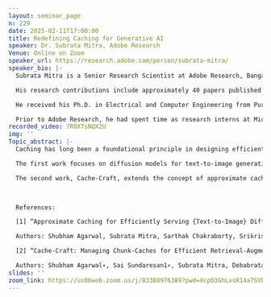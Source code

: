 ```yaml
---
layout: seminar_page
n: 229
date: 2025-02-11T17:00:00
title: Redefining Caching for Generative AI
speaker: Dr. Subrata Mitra, Adobe Research
Venue: Online on Zoom
speaker_url: https://research.adobe.com/person/subrata-mitra/
speaker_bio: |-
  Subrata Mitra is a Senior Research Scientist at Adobe Research, Bangalore. His current research lies at the intersection of computer systems and machine learning, with a focus on efficiency and scalability. Previously, his work primarily addressed improving the performance and reliability of cloud and distributed systems and improving scalability of Big-Data processing and Recommender Systems. 

  His research contributions include approximately 40 papers published in top computer systems conferences e.g. USENIX NSDI, EuroSys, USENIX ATC, SenSys, SIGMOD, VLDB, PLDI, and top artificial intelligence conferences e.g. AAAI, ICML, NeurIPS, ACL, and ECCV. He also serves in the PC of several major conferences. 

  He received his Ph.D. in Electrical and Computer Engineering from Purdue University, West Lafayette, MS in Computer Engineering from University of Florida, Gainesville and BE in Electronics and Telecommunication Engineering from Jadavpur University, Kolkata. 

  Prior to Adobe Research, he had spent time as research interns at Microsoft Research – Redmond, AT&T Research – New Jersey and Lawrence Livermore National Labs - Livermore. Even prior to that he worked in Software Engineering roles at Intel, Santa Clara and Atrenta (now Synopsys) on new product development on Electronic Design Automation.
recorded_video: 7R0XTsNQX2U
img: ''
Topic_abstract: |-
  Caching has long been a foundational principle in designing efficient systems. However, in the era of Generative AI, we are revisiting caching with a new perspective. Due to the inherent variability in generative models and the diverse outputs they produce, exact caching has significant limitations. To address these challenges, we propose novel approximate caching techniques to enhance the efficiency of text-to-image diffusion models and large language models (LLMs) in Generative AI workflows. In this talk, I will present two key works: 

  The first work focuses on diffusion models for text-to-image generation. These models require several iterative denoising steps and are computationally intensive, relying on expensive GPUs and incurring considerable latency. In this research, we introduce a novel approximate-caching system, NIRVANA, which reduces the computational burden by reusing intermediate noise states generated during prior image creations. This approach yields significant savings in GPU compute and reduces generation latency. This work was published in USENIX NSDI 2024. 

  The second work, Cache-Craft, extends the concept of approximate caching to LLMs, specifically in the context of Retrieval-Augmented Generation (RAG). Cache-Craft enables the reuse of precomputed key-value pairs (chunk-caches) for knowledge chunks, even when input text contexts differ across queries. By strategically recomputing to maintain output quality, Cache-Craft minimizes redundant computations and improves both time-to-first-token and system throughput. This work will be published in ACM SIGMOD 2025. 

    

  References: 

  [1] “Approximate Caching for Efficiently Serving {Text-to-Image} Diffusion Models” NSDI 2024 

  Authors: Shubham Agarwal, Subrata Mitra, Sarthak Chakraborty, Srikrishna Karanam, Koyel Mukherjee, Shiv Kumar Saini 

  [2] “Cache-Craft: Managing Chunk-Caches for Efficient Retrieval-Augmented Generation” SIGMOD 2025. 

  Authors: Shubham Agarwal∗, Sai Sundaresan1∗, Subrata Mitra, Debabrata Mahapatra, Archit Gupta, Rounak Sharma, Nirmal Joshua Kapu, Tong Yu, Shiv Kumar Saini
slides: ''
zoom_link: https://us06web.zoom.us/j/83388976389?pwd=XcpO3GhLxsR14a7SVbPx33HQQa1jbt.1
---
```


